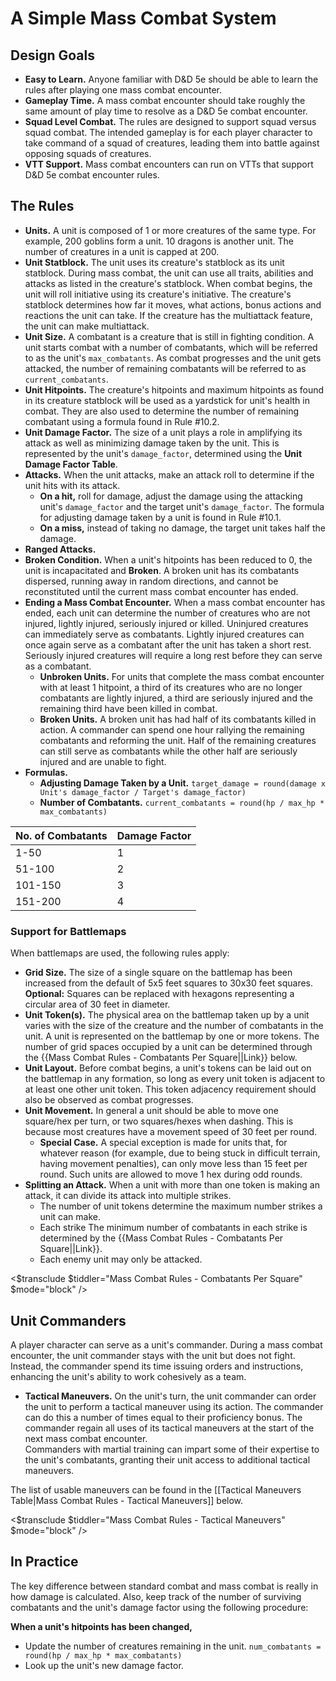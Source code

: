 # A Simple Mass Combat System

## Design Goals

* __Easy to Learn.__ Anyone familiar with D&D 5e should be able to learn the rules after playing one mass combat encounter. 
* __Gameplay Time.__ A mass combat encounter should take roughly the same amount of play time to resolve as a D&D 5e combat encounter. 
* __Squad Level Combat.__ The rules are designed to support squad versus squad combat. The intended gameplay is for each player character to take command of a squad of creatures, leading them into battle against opposing squads of creatures. 
* __VTT Support.__ Mass combat encounters can run on VTTs that support D&D 5e combat encounter rules. 

## The Rules

* __Units.__ A unit is composed of 1 or more creatures of the same type. For example, 200 goblins form a unit. 10 dragons is another unit. The number of creatures in a unit is capped at 200. 
* __Unit Statblock.__ The unit uses its creature's statblock as its unit statblock. During mass combat, the unit can use all traits, abilities and attacks as listed in the creature's statblock. When combat begins, the unit will roll initiative using its creature's initiative. The creature's statblock determines how far it moves, what actions, bonus actions and reactions the unit can take. If the creature has the multiattack feature, the unit can make multiattack. 
* __Unit Size.__ A combatant is a creature that is still in fighting condition. A unit starts combat with a number of combatants, which will be referred to as the unit's `max_combatants`. As combat progresses and the unit gets attacked, the number of remaining combatants will be referred to as `current_combatants`. 
* __Unit Hitpoints.__ The creature's hitpoints and maximum hitpoints as found in its creature statblock will be used as a yardstick for unit's health in combat. They are also used to determine the number of remaining combatant using a formula found in Rule #10.2.
* __Unit Damage Factor.__ The size of a unit plays a role in amplifying its attack as well as minimizing damage taken by the unit. This is represented by the unit's `damage_factor`, determined using the __Unit Damage Factor Table__. 
* __Attacks.__ When the unit attacks, make an attack roll to determine if the unit hits with its attack. 
  * __On a hit,__ roll for damage, adjust the damage using the attacking unit's `damage_factor` and the target unit's `damage_factor`. The formula for adjusting damage taken by a unit is found in Rule #10.1.
  * __On a miss,__ instead of taking no damage, the target unit takes half the damage. 
* __Ranged Attacks.__ 
* __Broken Condition.__ When a unit's hitpoints has been reduced to 0, the unit is incapacitated and __Broken__. A broken unit has its combatants dispersed, running away in random directions, and cannot be reconstituted until the current mass combat encounter has ended.
* __Ending a Mass Combat Encounter.__ When a mass combat encounter has ended, each unit can determine the number of creatures who are not injured, lightly injured, seriously injured or killed. Uninjured creatures can immediately serve as combatants. Lightly injured creatures can once again serve as a combatant after the unit has taken a short rest. Seriously injured creatures will require a long rest before they can serve as a combatant. 
  * __Unbroken Units.__ For units that complete the mass combat encounter with at least 1 hitpoint, a third of its creatures who are no longer combatants are lightly injured, a third are seriously injured and the remaining third have been killed in combat. 
  * __Broken Units.__ A broken unit has had half of its combatants killed in action. A commander can spend one hour rallying the remaining combatants and reforming the unit. Half of the remaining creatures can still serve as combatants while the other half are seriously injured and are unable to fight.
* __Formulas.__
  * __Adjusting Damage Taken by a Unit.__ `target_damage = round(damage x Unit's damage_factor / Target's damage_factor)`
  * __Number of Combatants.__ `current_combatants = round(hp / max_hp * max_combatants)`

| No. of Combatants | Damage Factor |
|---|---|
| 1-50 | 1 |
| 51-100 | 2 |
| 101-150 | 3 |
| 151-200 | 4 |

### Support for Battlemaps

When battlemaps are used, the following rules apply:

* __Grid Size.__ The size of a single square on the battlemap has been increased from the default  of 5x5 feet squares to 30x30 feet squares. __Optional:__ Squares can be replaced with hexagons representing a circular area of 30 feet in diameter. 
* __Unit Token(s).__ The physical area on the battlemap taken up by a unit varies with the size of the creature and the number of combatants in the unit. A unit is represented on the battlemap by one or more tokens. The number of grid spaces occupied by a unit can be determined through the {{Mass Combat Rules - Combatants Per Square||Link}} below.
* __Unit Layout.__ Before combat begins, a unit's tokens can be laid out on the battlemap in any formation, so long as every unit token is adjacent to at least one other unit token. This token adjacency requirement should also be observed as combat progresses. 
* __Unit Movement.__ In general a unit should be able to move one square/hex per turn, or two squares/hexes when dashing. This is because most creatures have a movement speed of 30 feet per round. 
  * __Special Case.__ A special exception is made for units that, for whatever reason (for example, due to being stuck in difficult terrain, having movement penalties), can only move less than 15 feet per round. Such units are allowed to move 1 hex during odd rounds. 
* __Splitting an Attack.__ When a unit with more than one token is making an attack, it can divide its attack into multiple strikes. 
  * The number of unit tokens determine the maximum number strikes a unit can make. 
  * Each strike The minimum number of combatants in each strike is determined by the {{Mass Combat Rules - Combatants Per Square||Link}}.
  * Each enemy unit may only be attacked.

<$transclude $tiddler="Mass Combat Rules - Combatants Per Square" $mode="block" />

## Unit Commanders

A player character can serve as a unit's commander. During a mass combat encounter, the unit commander stays with the unit but does not fight. Instead, the commander spend its time issuing orders and instructions, enhancing the unit's ability to work cohesively as a team. 

* __Tactical Maneuvers.__ On the unit's turn, the unit commander can order the unit to perform a tactical maneuver using its action. The commander can do this a number of times equal to their proficiency bonus. The commander regain all uses of its tactical maneuvers at the start of the next mass combat encounter. <br/>Commanders with martial training can impart some of their expertise to the unit's combatants, granting their unit access to additional tactical maneuvers. 

The list of usable maneuvers can be found in the [[Tactical Maneuvers Table|Mass Combat Rules - Tactical Maneuvers]] below.

<$transclude $tiddler="Mass Combat Rules - Tactical Maneuvers" $mode="block" />

## In Practice

The key difference between standard combat and mass combat is really in how damage is calculated. Also, keep track of the number of surviving combatants and the unit's damage factor using the following procedure:

__When a unit's hitpoints has been changed,__ 

* Update the number of creatures remaining in the unit. `num_combatants = round(hp / max_hp * max_combatants)`
* Look up the unit's new damage factor. 

